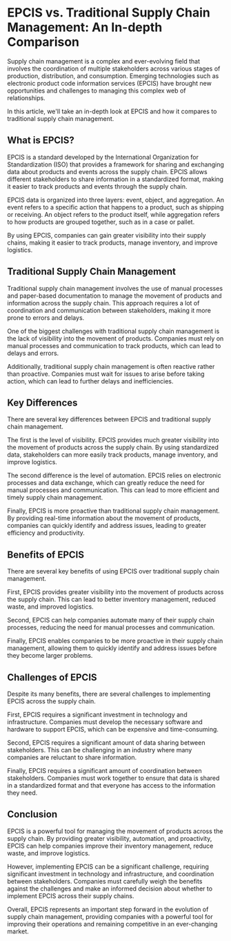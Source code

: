 # EPCIS vs. Traditional Supply Chain Management: An In-depth Comparison

Supply chain management is a complex and ever-evolving field that involves the coordination of multiple stakeholders across various stages of production, distribution, and consumption. Emerging technologies such as electronic product code information services (EPCIS) have brought new opportunities and challenges to managing this complex web of relationships.

In this article, we'll take an in-depth look at EPCIS and how it compares to traditional supply chain management.

## What is EPCIS?

EPCIS is a standard developed by the International Organization for Standardization (ISO) that provides a framework for sharing and exchanging data about products and events across the supply chain. EPCIS allows different stakeholders to share information in a standardized format, making it easier to track products and events through the supply chain.

EPCIS data is organized into three layers: event, object, and aggregation. An event refers to a specific action that happens to a product, such as shipping or receiving. An object refers to the product itself, while aggregation refers to how products are grouped together, such as in a case or pallet.

By using EPCIS, companies can gain greater visibility into their supply chains, making it easier to track products, manage inventory, and improve logistics.

## Traditional Supply Chain Management

Traditional supply chain management involves the use of manual processes and paper-based documentation to manage the movement of products and information across the supply chain. This approach requires a lot of coordination and communication between stakeholders, making it more prone to errors and delays.

One of the biggest challenges with traditional supply chain management is the lack of visibility into the movement of products. Companies must rely on manual processes and communication to track products, which can lead to delays and errors.

Additionally, traditional supply chain management is often reactive rather than proactive. Companies must wait for issues to arise before taking action, which can lead to further delays and inefficiencies.

## Key Differences

There are several key differences between EPCIS and traditional supply chain management.

The first is the level of visibility. EPCIS provides much greater visibility into the movement of products across the supply chain. By using standardized data, stakeholders can more easily track products, manage inventory, and improve logistics.

The second difference is the level of automation. EPCIS relies on electronic processes and data exchange, which can greatly reduce the need for manual processes and communication. This can lead to more efficient and timely supply chain management.

Finally, EPCIS is more proactive than traditional supply chain management. By providing real-time information about the movement of products, companies can quickly identify and address issues, leading to greater efficiency and productivity.

## Benefits of EPCIS

There are several key benefits of using EPCIS over traditional supply chain management.

First, EPCIS provides greater visibility into the movement of products across the supply chain. This can lead to better inventory management, reduced waste, and improved logistics.

Second, EPCIS can help companies automate many of their supply chain processes, reducing the need for manual processes and communication.

Finally, EPCIS enables companies to be more proactive in their supply chain management, allowing them to quickly identify and address issues before they become larger problems.

## Challenges of EPCIS

Despite its many benefits, there are several challenges to implementing EPCIS across the supply chain.

First, EPCIS requires a significant investment in technology and infrastructure. Companies must develop the necessary software and hardware to support EPCIS, which can be expensive and time-consuming.

Second, EPCIS requires a significant amount of data sharing between stakeholders. This can be challenging in an industry where many companies are reluctant to share information.

Finally, EPCIS requires a significant amount of coordination between stakeholders. Companies must work together to ensure that data is shared in a standardized format and that everyone has access to the information they need.

## Conclusion

EPCIS is a powerful tool for managing the movement of products across the supply chain. By providing greater visibility, automation, and proactivity, EPCIS can help companies improve their inventory management, reduce waste, and improve logistics.

However, implementing EPCIS can be a significant challenge, requiring significant investment in technology and infrastructure, and coordination between stakeholders. Companies must carefully weigh the benefits against the challenges and make an informed decision about whether to implement EPCIS across their supply chains.

Overall, EPCIS represents an important step forward in the evolution of supply chain management, providing companies with a powerful tool for improving their operations and remaining competitive in an ever-changing market.
